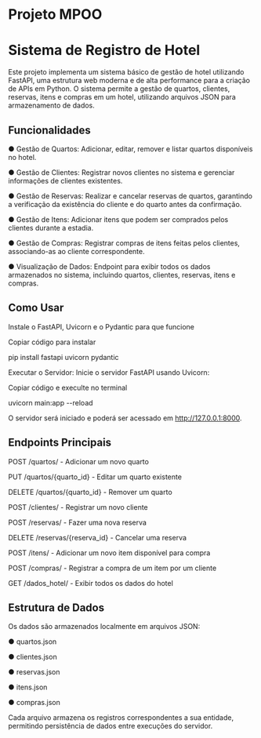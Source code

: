 # Projeto MPOO
# Sistema de Registro de Hotel

Este projeto implementa um sistema básico de gestão de hotel utilizando FastAPI, uma estrutura web moderna e de alta performance para a criação de APIs em Python. O sistema permite a gestão de quartos, clientes, reservas, itens e compras em um hotel, utilizando arquivos JSON para armazenamento de dados.

## Funcionalidades
● Gestão de Quartos: Adicionar, editar, remover e listar quartos disponíveis no hotel.

● Gestão de Clientes: Registrar novos clientes no sistema e gerenciar informações de clientes existentes.

● Gestão de Reservas: Realizar e cancelar reservas de quartos, garantindo a verificação da existência do cliente e do quarto antes da confirmação.

● Gestão de Itens: Adicionar itens que podem ser comprados pelos clientes durante a estadia.

● Gestão de Compras: Registrar compras de itens feitas pelos clientes, associando-as ao cliente correspondente.

● Visualização de Dados: Endpoint para exibir todos os dados armazenados no sistema, incluindo quartos, clientes, reservas, itens e compras.

## Como Usar

Instale o FastAPI, Uvicorn e o Pydantic para que funcione

Copiar código para instalar

pip install fastapi uvicorn pydantic


Executar o Servidor: Inicie o servidor FastAPI usando Uvicorn:

Copiar código e execulte no terminal

uvicorn main:app --reload

O servidor será iniciado e poderá ser acessado em http://127.0.0.1:8000.

## Endpoints Principais
POST /quartos/ - Adicionar um novo quarto

PUT /quartos/{quarto_id} - Editar um quarto existente

DELETE /quartos/{quarto_id} - Remover um quarto

POST /clientes/ - Registrar um novo cliente

POST /reservas/ - Fazer uma nova reserva

DELETE /reservas/{reserva_id} - Cancelar uma reserva

POST /itens/ - Adicionar um novo item disponível para compra

POST /compras/ - Registrar a compra de um item por um cliente

GET /dados_hotel/ - Exibir todos os dados do hotel

## Estrutura de Dados

Os dados são armazenados localmente em arquivos JSON:

● quartos.json

● clientes.json

● reservas.json

● itens.json

● compras.json

Cada arquivo armazena os registros correspondentes a sua entidade, permitindo persistência de dados entre execuções do servidor.
